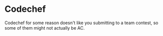 # Codechef

Codechef for some reason doesn't like you submitting to a team contest, so some of them might not actually be AC.